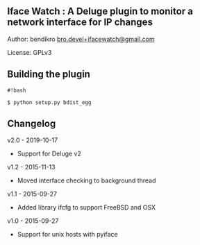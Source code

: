 ## Iface Watch : A Deluge plugin to monitor a network interface for IP changes ##

Author: bendikro <bro.devel+ifacewatch@gmail.com>


License: GPLv3

## Building the plugin ##

```
#!bash

$ python setup.py bdist_egg
```


## Changelog ##

v2.0 - 2019-10-17

* Support for Deluge v2

v1.2 - 2015-11-13

* Moved interface checking to background thread

v1.1 - 2015-09-27

* Added library ifcfg to support FreeBSD and OSX

v1.0 - 2015-09-27

* Support for unix hosts with pyiface
